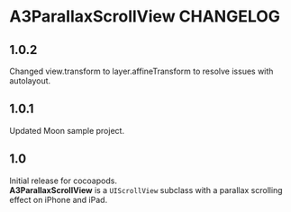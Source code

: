 # A3ParallaxScrollView CHANGELOG
## 1.0.2

Changed view.transform to layer.affineTransform to resolve issues with autolayout.

## 1.0.1

Updated Moon sample project.

## 1.0

Initial release for cocoapods.  
**A3ParallaxScrollView** is a `UIScrollView` subclass with a parallax scrolling effect on iPhone and iPad.  
